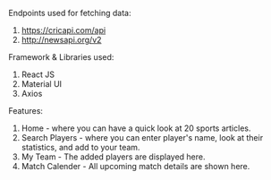 Endpoints used for fetching data:

1. https://cricapi.com/api
2. http://newsapi.org/v2

Framework & Libraries used:

1. React JS
2. Material UI
3. Axios

Features:

1. Home - where you can have a quick look at 20 sports articles.
2. Search Players - where you can enter player's name, look at their statistics, and add to your team.
3. My Team - The added players are displayed here.
4. Match Calender - All upcoming match details are shown here.
